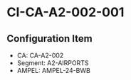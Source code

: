 # CI-CA-A2-002-001

## Configuration Item
- CA: CA-A2-002
- Segment: A2-AIRPORTS
- AMPEL: AMPEL-24-BWB
